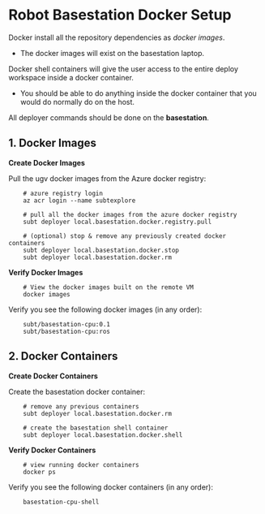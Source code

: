 # Robot Basestation Docker Setup

Docker install all the repository dependencies as *docker images*.

- The docker images will exist on the basestation laptop.

Docker shell containers will give the user access to the entire deploy workspace inside a docker container.

- You should be able to do anything inside the docker container that you would do normally do on the host.

All deployer commands should be done on the **basestation**.

## 1. Docker Images

**Create Docker Images**

Pull the ugv docker images from the Azure docker registry:

        # azure registry login
        az acr login --name subtexplore

        # pull all the docker images from the azure docker registry
        subt deployer local.basestation.docker.registry.pull

        # (optional) stop & remove any previously created docker containers
        subt deployer local.basestation.docker.stop
        subt deployer local.basestation.docker.rm

**Verify Docker Images**

        # View the docker images built on the remote VM
        docker images

Verify you see the following docker images (in any order):

        subt/basestation-cpu:0.1
        subt/basestation-cpu:ros

## 2. Docker Containers

**Create Docker Containers**

Create the basestation docker container:

        # remove any previous containers
        subt deployer local.basestation.docker.rm

        # create the basestation shell container
        subt deployer local.basestation.docker.shell

**Verify Docker Containers**

        # view running docker containers
        docker ps

Verify you see the following docker containers (in any order):

        basestation-cpu-shell
